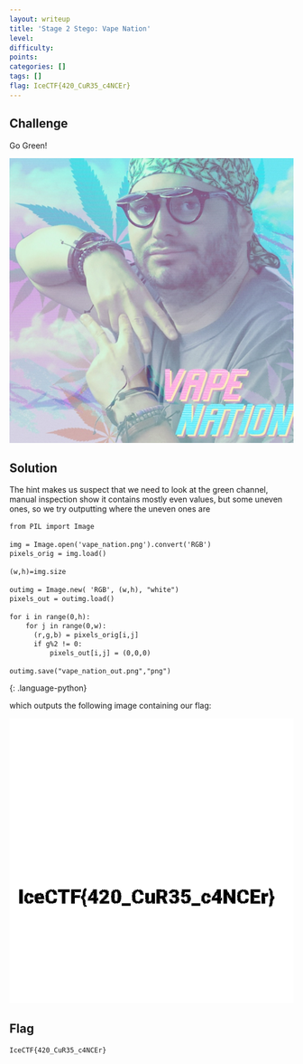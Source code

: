 ```yaml
---
layout: writeup
title: 'Stage 2 Stego: Vape Nation'
level:
difficulty:
points:
categories: []
tags: []
flag: IceCTF{420_CuR35_c4NCEr}
---
```

## Challenge

Go Green!

![](writeupfiles/vape_nation.png)

## Solution

The hint makes us suspect that we need to look at the green channel,
manual inspection show it contains mostly even values, but some uneven
ones, so we try outputting where the uneven ones are

    from PIL import Image
    
    img = Image.open('vape_nation.png').convert('RGB')
    pixels_orig = img.load()
    
    (w,h)=img.size
    
    outimg = Image.new( 'RGB', (w,h), "white")
    pixels_out = outimg.load()
    
    for i in range(0,h):
        for j in range(0,w):
          (r,g,b) = pixels_orig[i,j]
          if g%2 != 0:
              pixels_out[i,j] = (0,0,0)
    
    outimg.save("vape_nation_out.png","png")
{: .language-python}

which outputs the following image containing our flag:

![](writeupfiles/vape_nation_out.png)

## Flag

    IceCTF{420_CuR35_c4NCEr}

